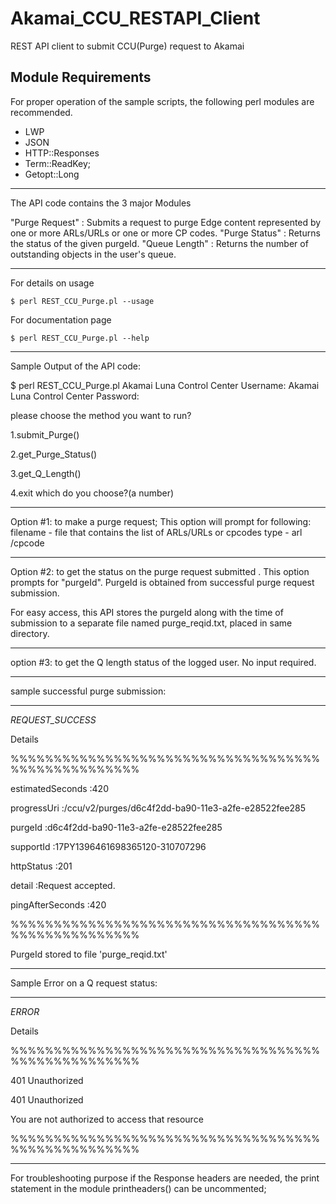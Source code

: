 # Akamai_CCU_RESTAPI_Client
REST API client to submit CCU(Purge) request to Akamai

Module Requirements
----------------------------------------------------

For proper operation of the sample scripts, the following perl modules are recommended.

 * LWP
 * JSON
 * HTTP::Responses
 * Term::ReadKey;
 * Getopt::Long 

----------------------------------------------------
The API code contains the 3 major Modules

"Purge Request" : Submits a request to purge Edge content represented by one or more ARLs/URLs or one or more CP codes.
"Purge Status"  : Returns the status of the given purgeId.
"Queue Length"  : Returns the number of outstanding objects in the user's queue.

----------------------------------------------------

For details on usage 

	$ perl REST_CCU_Purge.pl --usage

For documentation page

	$ perl REST_CCU_Purge.pl --help

	
----------------------------------------------------
	
Sample Output of the API code:

$ perl REST_CCU_Purge.pl
Akamai Luna Control Center Username: <test>
Akamai Luna Control Center Password:

please choose the method you want to run?

1.submit_Purge()

2.get_Purge_Status()

3.get_Q_Length()

4.exit
which do you choose?(a number)



*************************************************
Option #1: to make a purge request;
This option will prompt for  following:
	filename - file that contains the list of ARLs/URLs or cpcodes
	type	 - arl /cpcode

*************************************************
Option #2: to get the status on the purge request submitted .
This option prompts for "purgeId".
PurgeId  is obtained from successful purge request submission.

For easy access, this API stores the purgeId along with the time of submission to a separate file named purge_reqid.txt, placed in same directory.

**************************************************
option #3: to get the Q length status of the logged user.
No input required.

**************************************************

sample successful purge submission:

---------------------------------------------------------------------------------------
 _REQUEST_SUCCESS_

 Details

%%%%%%%%%%%%%%%%%%%%%%%%%%%%%%%%%%%%%%%%%%%%%%%%%%%


estimatedSeconds        :420

 progressUri    :/ccu/v2/purges/d6c4f2dd-ba90-11e3-a2fe-e28522fee285

 purgeId        :d6c4f2dd-ba90-11e3-a2fe-e28522fee285

 supportId      :17PY1396461698365120-310707296

 httpStatus     :201

 detail :Request accepted.

 pingAfterSeconds       :420


%%%%%%%%%%%%%%%%%%%%%%%%%%%%%%%%%%%%%%%%%%%%%%%%%%%

PurgeId stored to file 'purge_reqid.txt'

---------------------------------------------------------------------------------------


Sample Error on a Q request status:

---------------------------------------------------------------------------------------
 _ERROR_

 Details

%%%%%%%%%%%%%%%%%%%%%%%%%%%%%%%%%%%%%%%%%%%%%%%%%%%

401 Unauthorized

401 Unauthorized


You are not authorized to access that resource


%%%%%%%%%%%%%%%%%%%%%%%%%%%%%%%%%%%%%%%%%%%%%%%%%%%

---------------------------------------------------------------------------------------


For troubleshooting purpose if the Response headers are needed, the print statement in the module printheaders() can be uncommented;
